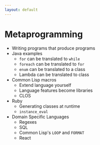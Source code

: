 ```yaml
---
layout: default
---
```

# Metaprogramming

* Writing programs that produce programs
* Java examples
  * `for` can be translated to `while`
  * `foreach` can be translated to `for`
  * `enum` can be translated to a class
  * Lambda can be translated to class
* Common Lisp macros
  * Extend language yourself
  * Language features become libraries
  * CLOS
* Ruby
  * Generating classes at runtime
  * `instance_eval`
* Domain Specific Languages
  * Regexes
  * SQL
  * Common Lisp's `LOOP` and `FORMAT`
  * React
